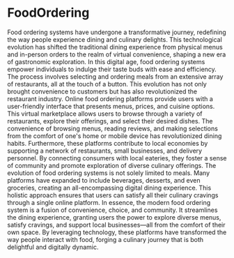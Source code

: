 # FoodOrdering
Food ordering systems have undergone a transformative journey, redefining the way people experience dining and culinary delights. This technological evolution has shifted the traditional dining experience from physical menus and in-person orders to the realm of virtual convenience, shaping a new era of gastronomic exploration.
In this digital age, food ordering systems empower individuals to indulge their taste buds with ease and efficiency. The process involves selecting and ordering meals from an extensive array of restaurants, all at the touch of a button. This evolution has not only brought convenience to customers but has also revolutionized the restaurant industry.
Online food ordering platforms provide users with a user-friendly interface that presents menus, prices, and cuisine options. This virtual marketplace allows users to browse through a variety of restaurants, explore their offerings, and select their desired dishes. The convenience of browsing menus, reading reviews, and making selections from the comfort of one's home or mobile device has revolutionized dining habits.
Furthermore, these platforms contribute to local economies by supporting a network of restaurants, small businesses, and delivery personnel. By connecting consumers with local eateries, they foster a sense of community and promote exploration of diverse culinary offerings.
The evolution of food ordering systems is not solely limited to meals. Many platforms have expanded to include beverages, desserts, and even groceries, creating an all-encompassing digital dining experience. This holistic approach ensures that users can satisfy all their culinary cravings through a single online platform.
In essence, the modern food ordering system is a fusion of convenience, choice, and community. It streamlines the dining experience, granting users the power to explore diverse menus, satisfy cravings, and support local businesses—all from the comfort of their own space. By leveraging technology, these platforms have transformed the way people interact with food, forging a culinary journey that is both delightful and digitally dynamic.
